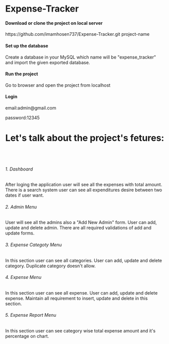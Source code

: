 # Expense-Tracker
<h4>Download or clone the project on local server</h4>
	<p>https://github.com/imamhosen737/Expense-Tracker.git project-name</p>
	<h4>Set up the database</h4>
	<p>Create a database in your MySQL which name will be "expense_tracker" and import the given exported database.</p>
	<h4>Run the project</h4>
	<p>Go to browser and open the project from localhost</p>
	<h4>Login</h4>
	<p>email:admin@gmail.com</p>
	<p>password:12345</p>
	<h1 style="text-align: center;">Let's talk about the project's fetures:</h1><br><br>
	<h6>1. Dashboard</h6>
	<p>After loging the application user will see all the expenses with total amount. There is a search system user can see all expenditures desire between two dates if user want.</p>
	<h6>2. Admin Menu</h6>
	<p>User will see all the admins also a "Add New Admin" form. User can add, update and delete admin. There are all required validations of add and update forms.</p>
	<h6>3. Expense Categoty Menu</h6>
	<p>In this section user can see all categories. User can add, update and delete category. Duplicate category doesn't allow.</p>
	<h6>4. Expense Menu</h6>
	<p>In this section user can see all expense. User can add, update and delete expense. Maintain all requirement to insert, update and delete in this section.</p>
	<h6>5. Expense Report Menu</h6>
	<p>In this section user can see category wise total expense amount and it's percentage on chart.</p>

